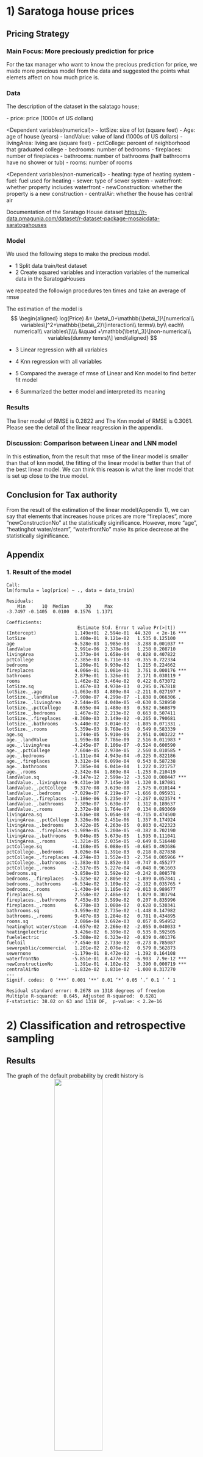 <!--   pdf_document: default
 md_document -->

# 1) Saratoga house prices

## Pricing Strategy

### Main Focus: More preciously prediction for price

For the tax manager who want to know the precious prediction for price,
we made more precious model from the data and suggested the points what
elemets affect on how much price is.

### Data

The description of the dataset in the salatago house;

<Independent variable> - price: price (1000s of US dollars)

&lt;Dependent variables(numerical)&gt; - lotSize: size of lot (square
feet) - Age: age of house (years) - landValue: value of land (1000s of
US dollars) - livingArea: living are (square feet) - pctCollege: percent
of neighborhood that graduated college - bedrooms: number of bedrooms -
fireplaces: number of fireplaces - bathrooms: number of bathrooms (half
bathrooms have no shower or tub) - rooms: number of rooms

&lt;Dependent variables(non-numerical)&gt; - heating: type of heating
system - fuel: fuel used for heating - sewer: type of sewer system -
waterfront: whether property includes waterfront - newConstruction:
whether the property is a new construction - centralAir: whether the
house has central air

Documentation of the Saratago House dataset
<https://r-data.pmagunia.com/dataset/r-dataset-package-mosaicdata-saratogahouses>

### Model

We used the following steps to make the precious model.

-   1 Split data train/test dataset
-   2 Create squared variables and interaction variables of the
    numerical data in the SaratogaHouses

<Repeat start> we repeated the followign procedures ten times and take
an average of rmse

The estimation of the model is
$$
\begin{aligned}
log(Price) &= \beta\_0+\mathbb{\beta\_1}\[numerical\\ variables\]^2+\mathbb{\beta\_2}\[interaction\\ terms\\ by\\ each\\ numerical\\ variables\]\\\\
&\quad +\mathbb{\beta\_3}\[non-numerical\\ variables(dummy temrs)\]
\end{aligned}
$$

-   3 Linear regression with all variables

-   4 Knn regression with all variables <up to this>

-   5 Compared the average of rmse of Linear and Knn model to find
    better fit model

-   6 Summarized the better model and interpreted its meaning

### Results

The liner model of RMSE is 0.2822 and The Knn model of RMSE is 0.3061.
Please see the detail of the linear reagression in the appendix.

### Discussion: Comparison between Linear and LNN model

In this estimation, from the result that rmse of the linear model is
smaller than that of knn model, the fitting of the linear model is
better than that of the best linear model. We can think this reason is
what the liner model that is set up close to the true model.

## Conclusion for Tax authority

From the result of the estimation of the linear model(Appendix 1), we
can say that elements that increases house prices are more “fireplaces”,
more “newConstructionNo” at the statistically siginificance. However,
more “age”, “heatinghot water/steam”, “waterfrontNo” make its price
decrease at the statistically siginificance.

## Appendix

### 1. Result of the model

    Call:
    lm(formula = log(price) ~ ., data = data_train)

    Residuals:
        Min      1Q  Median      3Q     Max 
    -3.7497 -0.1405  0.0100  0.1576  1.1371 

    Coefficients:
                              Estimate Std. Error t value Pr(>|t|)    
    (Intercept)              1.149e+01  2.594e-01  44.320  < 2e-16 ***
    lotSize                  1.400e-01  9.121e-02   1.535 0.125100    
    age                     -6.528e-03  1.985e-03  -3.288 0.001037 ** 
    landValue                2.991e-06  2.378e-06   1.258 0.208710    
    livingArea               1.373e-04  1.658e-04   0.828 0.407822    
    pctCollege              -2.385e-03  6.711e-03  -0.355 0.722334    
    bedrooms                 1.206e-01  9.930e-02   1.215 0.224662    
    fireplaces               4.066e-01  1.081e-01   3.761 0.000176 ***
    bathrooms                2.879e-01  1.326e-01   2.171 0.030119 *  
    rooms                    1.462e-02  3.464e-02   0.422 0.673072    
    lotSize.sq               1.467e-03  4.970e-03   0.295 0.767818    
    lotSize._.age           -1.063e-03  4.809e-04  -2.211 0.027197 *  
    lotSize._.landValue     -7.900e-07  4.299e-07  -1.838 0.066306 .  
    lotSize._.livingArea    -2.544e-05  4.040e-05  -0.630 0.528950    
    lotSize._.pctCollege     8.655e-04  1.488e-03   0.582 0.560879    
    lotSize._.bedrooms       1.467e-02  2.213e-02   0.663 0.507411    
    lotSize._.fireplaces    -8.360e-03  3.149e-02  -0.265 0.790681    
    lotSize._.bathrooms     -5.440e-02  3.014e-02  -1.805 0.071331 .  
    lotSize._.rooms          5.359e-03  9.768e-03   0.549 0.583339    
    age.sq                   1.744e-05  5.910e-06   2.951 0.003222 ** 
    age._.landValue          1.959e-08  7.786e-09   2.516 0.011983 *  
    age._.livingArea        -4.245e-07  8.106e-07  -0.524 0.600590    
    age._.pctCollege         7.604e-05  2.970e-05   2.560 0.010585 *  
    age._.bedrooms          -1.111e-04  4.943e-04  -0.225 0.822186    
    age._.fireplaces         3.312e-04  6.099e-04   0.543 0.587238    
    age._.bathrooms          7.385e-04  6.041e-04   1.222 0.221757    
    age._.rooms             -2.342e-04  1.869e-04  -1.253 0.210419    
    landValue.sq            -9.147e-12  2.599e-12  -3.520 0.000447 ***
    landValue._.livingArea  -9.431e-10  7.145e-10  -1.320 0.187081    
    landValue._.pctCollege   9.317e-08  3.619e-08   2.575 0.010144 *  
    landValue._.bedrooms    -7.029e-07  4.219e-07  -1.666 0.095931 .  
    landValue._.fireplaces  -1.186e-06  5.235e-07  -2.267 0.023574 *  
    landValue._.bathrooms    7.389e-07  5.630e-07   1.312 0.189637    
    landValue._.rooms        2.372e-08  1.764e-07   0.134 0.893069    
    livingArea.sq           -3.616e-08  5.054e-08  -0.715 0.474500    
    livingArea._.pctCollege  3.326e-06  2.451e-06   1.357 0.174924    
    livingArea._.bedrooms    3.422e-05  4.263e-05   0.803 0.422323    
    livingArea._.fireplaces -1.989e-05  5.200e-05  -0.382 0.702190    
    livingArea._.bathrooms   9.046e-05  5.673e-05   1.595 0.111041    
    livingArea._.rooms      -1.321e-05  2.035e-05  -0.649 0.516440    
    pctCollege.sq           -4.168e-05  6.088e-05  -0.685 0.493686    
    pctCollege._.bedrooms    3.026e-04  1.391e-03   0.218 0.827838    
    pctCollege._.fireplaces -4.274e-03  1.552e-03  -2.754 0.005966 ** 
    pctCollege._.bathrooms  -1.383e-03  1.852e-03  -0.747 0.455277    
    pctCollege._.rooms      -2.517e-05  5.227e-04  -0.048 0.961603    
    bedrooms.sq             -3.858e-03  1.592e-02  -0.242 0.808578    
    bedrooms._.fireplaces   -5.325e-02  2.805e-02  -1.899 0.057841 .  
    bedrooms._.bathrooms    -6.534e-02  3.109e-02  -2.102 0.035765 *  
    bedrooms._.rooms        -1.430e-04  1.105e-02  -0.013 0.989677    
    fireplaces.sq            2.558e-02  2.486e-02   1.029 0.303794    
    fireplaces._.bathrooms   7.453e-03  3.599e-02   0.207 0.835996    
    fireplaces._.rooms       6.778e-03  1.080e-02   0.628 0.530341    
    bathrooms.sq            -3.959e-02  2.735e-02  -1.448 0.147982    
    bathrooms._.rooms        9.407e-03  1.204e-02   0.781 0.434895    
    rooms.sq                 2.086e-04  3.692e-03   0.057 0.954952    
    heatinghot water/steam  -4.657e-02  2.266e-02  -2.055 0.040033 *  
    heatingelectric          3.426e-02  6.399e-02   0.535 0.592505    
    fuelelectric            -5.308e-02  6.323e-02  -0.839 0.401376    
    fueloil                 -7.454e-03  2.733e-02  -0.273 0.785087    
    sewerpublic/commercial   1.201e-02  2.076e-02   0.579 0.562873    
    sewernone               -1.179e-01  8.472e-02  -1.392 0.164108    
    waterfrontNo            -5.851e-01  8.477e-02  -6.903  7.9e-12 ***
    newConstructionNo        1.391e-01  4.102e-02   3.390 0.000719 ***
    centralAirNo            -1.832e-02  1.831e-02  -1.000 0.317270    
    ---
    Signif. codes:  0 ‘***’ 0.001 ‘**’ 0.01 ‘*’ 0.05 ‘.’ 0.1 ‘ ’ 1

    Residual standard error: 0.2678 on 1318 degrees of freedom
    Multiple R-squared:  0.645, Adjusted R-squared:  0.6281 
    F-statistic: 38.02 on 63 and 1318 DF,  p-value: < 2.2e-16

# 2) Classification and retrospective sampling

## Results

The graph of the default probability by credit history is
<img src="./graph/default_history.png" width="50%" height="50%" style="display: block; margin: auto;" />

The result of the logit model that we built is

            (Intercept)            duration              amount         installment                 age         historypoor 
                  -0.71                0.03                0.00                0.22               -0.02               -1.11 
        historyterrible          purposeedu purposegoods/repair       purposenewcar      purposeusedcar       foreigngerman 
                  -1.88                0.72                0.10                0.85               -0.80               -1.26

       yhat
    y     0   1
      0 645  55
      1 211  89

    accuracy rate
    0.734

    the result of the null model
      0   1 
    700 300 

    the null model accuracy rate
    0.70

## Disucussion

### What do you notice about the history variable vis-a-vis predicting defaults?

From the coefficient of the logit model, the poor and terrible of the
history made the probability of default decrease.

### What do you think is going on here?

Intuitively, the poor and terrible of the history made the probability
of default increase. So there is something with the bad estimation. We
can think this reason is caused by what the default is rare, and so we
cannot collect data randomly(the data is not collected through random
sampling) that is biased.

As this evidence, the bar graph has shows that people of the good credit
history has the higher default probability. However, this is different
from the intuitive result and is not reality.

### Do you think this data set is appropriate for building a predictive model of defaults

We don’t think so. Because the out-of-sample accuracy rate is 0.734
while the null model accuracy rate is 0.70. Therefore, the improvement
of the estimation is so low(only 3.4 percentage point).

### Would you recommend any changes to the bank’s sampling scheme?

As we said above, the data should be collected randomly that will make
biased decrease.

# 3) Children and hotel reservations

## Model Building

### Models

We shows the models that we used in this problems. First, the baseline 1
is
$$
\begin{aligned}
children = \beta\_0+\boldsymbol \beta \mathbf{X}\_{market\\ segment,  \\ adults,\\ customer\_type,\\ is\\ repeated\\ guest}
\end{aligned}
$$

The baseline 2 is
$$
\begin{aligned}
children = \beta\_0+\boldsymbol \beta \mathbf{X}\_{all\\ variables\\ excpet\\ arriving\\ date}
\end{aligned}
$$

The our model is
$$
\begin{aligned}
children &= \beta\_0+\boldsymbol \beta \mathbf{X}\_{all\\ variables\\ excpet\\ arriving\\ date}+arriving\\ year+ arriving\\ month \\\\
& \quad +average\\ daily\\ rate\times adults \\\\
& \quad +\\ days\\ in\\ waiting\_list\times adults\\\\
&\quad + stays\\ in\\ weekend\_nights\times adults\\\\
&\quad +total\\ of\\ special\\ requests\times adults \\\\
&\quad +booking\\ changes\times average\\ daily\\ rate\\\\
&\quad +booking\\ changes\times days\\ in\\ waiting\_list \\\\
&\quad +lead\\ time \times booking\\ changes \\\\
&\quad +(lead\\ time)^2
\end{aligned}
$$

### Check

Out-of-sample accuracy rate by each model is

<table>
<thead>
<tr class="header">
<th style="text-align: right;">baseline1</th>
<th style="text-align: right;">baseline2</th>
<th style="text-align: right;">mymodel</th>
</tr>
</thead>
<tbody>
<tr class="odd">
<td style="text-align: right;">0.9202222</td>
<td style="text-align: right;">0.9368889</td>
<td style="text-align: right;">0.9375556</td>
</tr>
</tbody>
</table>

Therefore, the model accuracy of my model is higher than the baseline2
by 0.1% and thn the baseline 1 by 1.7%.

## Model validation: step 1

The ROC curve of baseline 2 and my model is

<img src="./graph/result_step1.png" width="70%" height="70%" style="display: block; margin: auto;" />

red line: baseline 2, blue line: my model

From the graph, if FPR=0.05 my model has higher tpr than baseline 2, and
so my model is better than baseline 2 in this case.

However, in the low FPR, the TPR of baseline 2 is higher than that of my
model, and so my model is worse than baseline 2. Also, in the high FPR,
the TPR of baseline 2 is lower than that of my model, and so my model is
better than baseline 2.

### Model validation: step 2

In this case, we assumed a threshold is 50%, and our results is in the
following.

<table>
<thead>
<tr class="header">
<th style="text-align: right;">predict_base2</th>
<th style="text-align: right;">predict_model</th>
<th style="text-align: right;">actual</th>
</tr>
</thead>
<tbody>
<tr class="odd">
<td style="text-align: right;">8</td>
<td style="text-align: right;">7</td>
<td style="text-align: right;">14</td>
</tr>
<tr class="even">
<td style="text-align: right;">6</td>
<td style="text-align: right;">11</td>
<td style="text-align: right;">21</td>
</tr>
<tr class="odd">
<td style="text-align: right;">11</td>
<td style="text-align: right;">11</td>
<td style="text-align: right;">14</td>
</tr>
<tr class="even">
<td style="text-align: right;">10</td>
<td style="text-align: right;">10</td>
<td style="text-align: right;">19</td>
</tr>
<tr class="odd">
<td style="text-align: right;">10</td>
<td style="text-align: right;">9</td>
<td style="text-align: right;">19</td>
</tr>
<tr class="even">
<td style="text-align: right;">15</td>
<td style="text-align: right;">17</td>
<td style="text-align: right;">21</td>
</tr>
<tr class="odd">
<td style="text-align: right;">12</td>
<td style="text-align: right;">10</td>
<td style="text-align: right;">26</td>
</tr>
<tr class="even">
<td style="text-align: right;">8</td>
<td style="text-align: right;">7</td>
<td style="text-align: right;">26</td>
</tr>
<tr class="odd">
<td style="text-align: right;">5</td>
<td style="text-align: right;">6</td>
<td style="text-align: right;">19</td>
</tr>
<tr class="even">
<td style="text-align: right;">12</td>
<td style="text-align: right;">12</td>
<td style="text-align: right;">24</td>
</tr>
<tr class="odd">
<td style="text-align: right;">8</td>
<td style="text-align: right;">8</td>
<td style="text-align: right;">18</td>
</tr>
<tr class="even">
<td style="text-align: right;">8</td>
<td style="text-align: right;">8</td>
<td style="text-align: right;">17</td>
</tr>
<tr class="odd">
<td style="text-align: right;">7</td>
<td style="text-align: right;">8</td>
<td style="text-align: right;">17</td>
</tr>
<tr class="even">
<td style="text-align: right;">11</td>
<td style="text-align: right;">11</td>
<td style="text-align: right;">17</td>
</tr>
<tr class="odd">
<td style="text-align: right;">11</td>
<td style="text-align: right;">13</td>
<td style="text-align: right;">24</td>
</tr>
<tr class="even">
<td style="text-align: right;">13</td>
<td style="text-align: right;">15</td>
<td style="text-align: right;">21</td>
</tr>
<tr class="odd">
<td style="text-align: right;">12</td>
<td style="text-align: right;">11</td>
<td style="text-align: right;">20</td>
</tr>
<tr class="even">
<td style="text-align: right;">7</td>
<td style="text-align: right;">11</td>
<td style="text-align: right;">12</td>
</tr>
<tr class="odd">
<td style="text-align: right;">17</td>
<td style="text-align: right;">17</td>
<td style="text-align: right;">25</td>
</tr>
<tr class="even">
<td style="text-align: right;">16</td>
<td style="text-align: right;">19</td>
<td style="text-align: right;">28</td>
</tr>
</tbody>
</table>

<table>
<thead>
<tr class="header">
<th style="text-align: right;">sum_base2</th>
<th style="text-align: right;">sum_predict</th>
<th style="text-align: right;">sum_actual</th>
</tr>
</thead>
<tbody>
<tr class="odd">
<td style="text-align: right;">207</td>
<td style="text-align: right;">221</td>
<td style="text-align: right;">402</td>
</tr>
</tbody>
</table>

From the result, the predicting the total number of bookings with
children by baseline 2 is 207, that by my model is 221, and that by
actual data is 402. The accurancy of the prediction of the our model is
around 50%, which is so lower than we expected. However, our model’s
accurancy of the prediction is higher than the baseline 2’s one.
